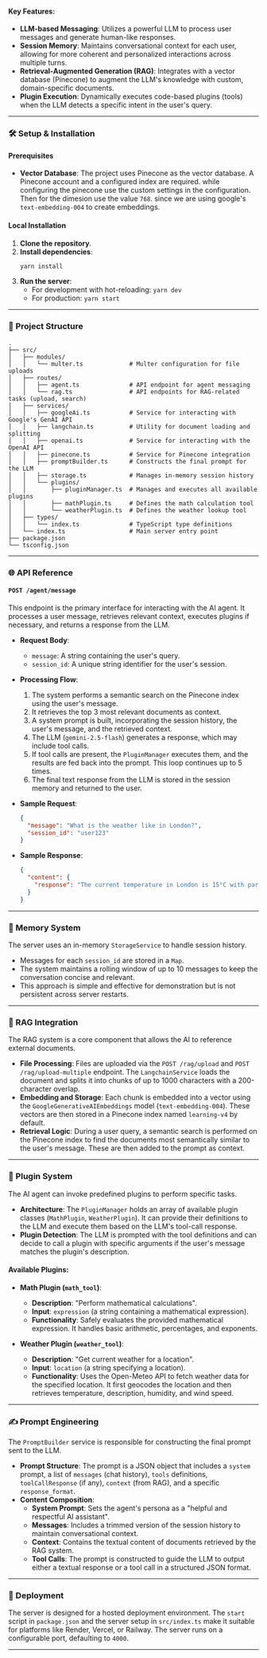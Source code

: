 #### Key Features:

- **LLM-based Messaging**: Utilizes a powerful LLM to process user messages and generate human-like responses.
- **Session Memory**: Maintains conversational context for each user, allowing for more coherent and personalized interactions across multiple turns.
- **Retrieval-Augmented Generation (RAG)**: Integrates with a vector database (Pinecone) to augment the LLM's knowledge with custom, domain-specific documents.
- **Plugin Execution**: Dynamically executes code-based plugins (tools) when the LLM detects a specific intent in the user's query.

---

### 🛠️ Setup & Installation

#### Prerequisites

- **Vector Database**: The project uses Pinecone as the vector database. A Pinecone account and a configured index are required.
  while configuring the pinecone use the custom settings in the configuration. Then for the dimesion use the value `768`. since we are using google's `text-embedding-004` to create embeddings.

#### Local Installation

1.  **Clone the repository**.
2.  **Install dependencies**:
    ```bash
    yarn install
    ```
3.  **Run the server**:
    - For development with hot-reloading: `yarn dev`
    - For production: `yarn start`

---

### 📁 Project Structure

```
.
├── src/
│   ├── modules/
│   │   └── multer.ts             # Multer configuration for file uploads
│   ├── routes/
│   │   ├── agent.ts              # API endpoint for agent messaging
│   │   └── rag.ts                # API endpoints for RAG-related tasks (upload, search)
│   ├── services/
│   │   ├── googleAi.ts           # Service for interacting with Google's GenAI API
│   │   ├── langchain.ts          # Utility for document loading and splitting
│   │   ├── openai.ts             # Service for interacting with the OpenAI API
│   │   ├── pinecone.ts           # Service for Pinecone integration
│   │   ├── promptBuilder.ts      # Constructs the final prompt for the LLM
│   │   ├── storage.ts            # Manages in-memory session history
│   │   └── plugins/
│   │       ├── pluginManager.ts  # Manages and executes all available plugins
│   │       ├── mathPlugin.ts     # Defines the math calculation tool
│   │       └── weatherPlugin.ts  # Defines the weather lookup tool
│   ├── types/
│   │   └── index.ts              # TypeScript type definitions
│   └── index.ts                  # Main server entry point
├── package.json
└── tsconfig.json
```

---

### 🌐 API Reference

#### `POST /agent/message`

This endpoint is the primary interface for interacting with the AI agent. It processes a user message, retrieves relevant context, executes plugins if necessary, and returns a response from the LLM.

- **Request Body**:

  - `message`: A string containing the user's query.
  - `session_id`: A unique string identifier for the user's session.

- **Processing Flow**:

  1.  The system performs a semantic search on the Pinecone index using the user's message.
  2.  It retrieves the top 3 most relevant documents as context.
  3.  A system prompt is built, incorporating the session history, the user's message, and the retrieved context.
  4.  The LLM (`gemini-2.5-flash`) generates a response, which may include tool calls.
  5.  If tool calls are present, the `PluginManager` executes them, and the results are fed back into the prompt. This loop continues up to 5 times.
  6.  The final text response from the LLM is stored in the session memory and returned to the user.

- **Sample Request**:

  ```json
  {
    "message": "What is the weather like in London?",
    "session_id": "user123"
  }
  ```

- **Sample Response**:

  ```json
  {
    "content": {
      "response": "The current temperature in London is 15°C with partly cloudy skies."
    }
  }
  ```

---

### 🧠 Memory System

The server uses an in-memory `StorageService` to handle session history.

- Messages for each `session_id` are stored in a `Map`.
- The system maintains a rolling window of up to 10 messages to keep the conversation concise and relevant.
- This approach is simple and effective for demonstration but is not persistent across server restarts.

---

### 🔎 RAG Integration

The RAG system is a core component that allows the AI to reference external documents.

- **File Processing**: Files are uploaded via the `POST /rag/upload` and `POST /rag/upload-multiple` endpoint. The `LangchainService` loads the document and splits it into chunks of up to 1000 characters with a 200-character overlap.
- **Embedding and Storage**: Each chunk is embedded into a vector using the `GoogleGenerativeAIEmbeddings` model (`text-embedding-004`). These vectors are then stored in a Pinecone index named `learning-v4` by default.
- **Retrieval Logic**: During a user query, a semantic search is performed on the Pinecone index to find the documents most semantically similar to the user's message. These are then added to the prompt as context.

---

### 🔌 Plugin System

The AI agent can invoke predefined plugins to perform specific tasks.

- **Architecture**: The `PluginManager` holds an array of available plugin classes (`MathPlugin`, `WeatherPlugin`). It can provide their definitions to the LLM and execute them based on the LLM's tool-call response.
- **Plugin Detection**: The LLM is prompted with the tool definitions and can decide to call a plugin with specific arguments if the user's message matches the plugin's description.

#### Available Plugins:

- **Math Plugin (`math_tool`)**:

  - **Description**: "Perform mathematical calculations".
  - **Input**: `expression` (a string containing a mathematical expression).
  - **Functionality**: Safely evaluates the provided mathematical expression. It handles basic arithmetic, percentages, and exponents.

- **Weather Plugin (`weather_tool`)**:

  - **Description**: "Get current weather for a location".
  - **Input**: `location` (a string specifying a location).
  - **Functionality**: Uses the Open-Meteo API to fetch weather data for the specified location. It first geocodes the location and then retrieves temperature, description, humidity, and wind speed.

---

### ✍️ Prompt Engineering

The `PromptBuilder` service is responsible for constructing the final prompt sent to the LLM.

- **Prompt Structure**: The prompt is a JSON object that includes a `system` prompt, a list of `messages` (chat history), `tools` definitions, `toolCallResponse` (if any), `context` (from RAG), and a specific `response_format`.
- **Content Composition**:
  - **System Prompt**: Sets the agent's persona as a "helpful and respectful AI assistant".
  - **Messages**: Includes a trimmed version of the session history to maintain conversational context.
  - **Context**: Contains the textual content of documents retrieved by the RAG system.
  - **Tool Calls**: The prompt is constructed to guide the LLM to output either a textual response or a tool call in a structured JSON format.

---

### 🚀 Deployment

The server is designed for a hosted deployment environment. The `start` script in `package.json` and the server setup in `src/index.ts` make it suitable for platforms like Render, Vercel, or Railway. The server runs on a configurable port, defaulting to `4000`.

---
